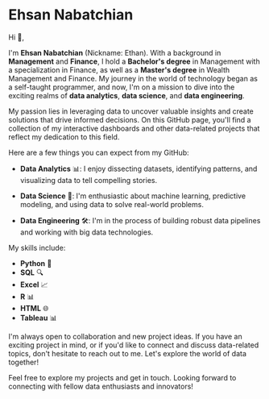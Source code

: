 # Ehsan Nabatchian

Hi 👋,

I'm **Ehsan Nabatchian** (Nickname: Ethan). With a background in **Management** and **Finance**, I hold a **Bachelor's degree** in Management with a specialization in Finance, as well as a **Master's degree** in Wealth Management and Finance. My journey in the world of technology began as a self-taught programmer, and now, I'm on a mission to dive into the exciting realms of **data analytics**, **data science**, and **data engineering**.

My passion lies in leveraging data to uncover valuable insights and create solutions that drive informed decisions. On this GitHub page, you'll find a collection of my interactive dashboards and other data-related projects that reflect my dedication to this field.

Here are a few things you can expect from my GitHub:

- **Data Analytics** 📊: I enjoy dissecting datasets, identifying patterns, and visualizing data to tell compelling stories.

- **Data Science** 🤖: I'm enthusiastic about machine learning, predictive modeling, and using data to solve real-world problems.

- **Data Engineering** 🛠️: I'm in the process of building robust data pipelines and working with big data technologies.

My skills include:

- **Python** 🐍
- **SQL** 🔍
- **Excel** 📈
- **R** 📊
- **HTML** 🌐
- **Tableau** 📊

I'm always open to collaboration and new project ideas. If you have an exciting project in mind, or if you'd like to connect and discuss data-related topics, don't hesitate to reach out to me. Let's explore the world of data together!

Feel free to explore my projects and get in touch. Looking forward to connecting with fellow data enthusiasts and innovators!




